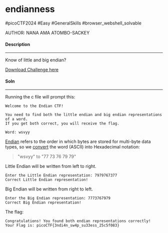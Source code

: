# endianness

#picoCTF2024 #Easy #GeneralSkills #browser_webshell_solvable

AUTHOR: NANA AMA ATOMBO-SACKEY

#### Description
___

Know of little and big endian?

[Download Challenge here](https://artifacts.picoctf.net/c_titan/117/flag.c)

#### Soln
___

Running the c file will prompt this:
```
Welcome to the Endian CTF!

You need to find both the little endian and big endian representations of a word.
If you get both correct, you will receive the flag.

Word: wsvyy
```

[Endian](https://levelup.gitconnected.com/little-endian-and-big-endian-74ab6441b2a7) refers to the order in which bytes are stored for multi-byte data types, so we [convert](https://www.rapidtables.com/convert/number/ascii-to-hex.html) the word (ASCII) into Hexadecimal notation:

> "wsvyy" to  "77 73 76 79 79"

Little Endian will be written from left to right.
```
Enter the Little Endian representation: 7979767377
Correct Little Endian representation!
```

Big Endian will be written from right to left.

```
Enter the Big Endian representation: 7773767979
Correct Big Endian representation!
```

The flag:
```
Congratulations! You found both endian representations correctly!
Your Flag is: picoCTF{3ndi4n_sw4p_su33ess_25c5f083}
```

